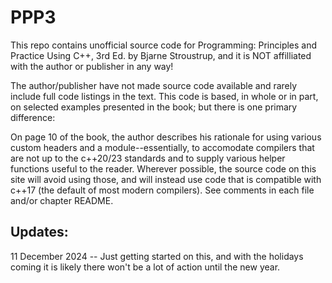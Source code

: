 # PPP3

This repo contains unofficial source code for Programming: Principles and Practice Using C++, 3rd Ed. by Bjarne Stroustrup, and it is NOT affilliated with the author or publisher in any way!

The author/publisher have not made source code available and rarely include full code listings in the text.  This code is based, in whole or in part, on selected examples presented in the book; but there is one primary difference:

On page 10 of the book, the author describes his rationale for using various custom headers and a module--essentially, to accomodate compilers that are not up to the c++20/23 standards and to supply various helper functions useful to the reader.  Wherever possible, the source code on this site will avoid using those, and will instead use code that is compatible with c++17 (the default of most modern compilers).  See comments in each file and/or chapter README.

## Updates:

11 December 2024 -- Just getting started on this, and with the holidays coming it is likely there won't be a lot of action until the new year.
